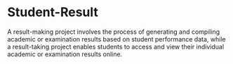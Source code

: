 # Student-Result
 A result-making project involves the process of generating and compiling academic or examination results based on student performance data, while a result-taking project enables students to access and view their individual academic or examination results online.
